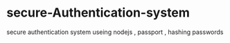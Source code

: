 # secure-Authentication-system
secure authentication system useing nodejs , passport , hashing passwords
